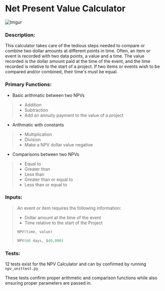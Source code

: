 # Net Present Value Calculator

![Imgur](https://i.imgur.com/HeTY4KK.png)

### Description:
This calculator takes care of the tedious steps needed to compare or combine two dollar amounts at different points in time. Often, an item or event is recorded with two data points, a value and a time. The value recorded is the dollar amount paid at the time of the event, and the time recorded is relative to the start of a project. If two items or events wish to be compared and/or combined, their time's must be equal. 

### Primary Functions:
* Basic arithmatic between two NPVs
> - Addition
> - Subtraction
> - Add an annuity payment to the value of a project
* Arithmatic with constants
> - Multiplication
> - Division
> - Make a NPV dollar value negative
* Comparisons between two NPVs
> - Equal to
> - Greater than
> - Less than
> - Greater than or equal to
> - Less than or equal to

### Inputs:

> An event or item requires the following information:
> * Dollar amount at the time of the event
> * Time relative to the start of the Project
>
>``` python
> NPV(time, value)
> ```
> ``` python
> NPV(60 days, $40,000)
>  ```



### Tests:

12 tests exist for the NPV Calculator and can by confirmed by running `npv_unittest.py`

These tests confirm proper arithmetic and comparison functions while also ensuring proper parameters are passed in.
